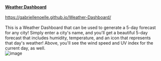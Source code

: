 <b><u>Weather Dashboard</u></b><br/><br/>
https://gabriellenoelle.github.io/Weather-Dashboard/ <br/><br/>
This is a Weather Dashboard that can be used to generate a 5-day forecast for any city! Simply enter a city's name, and you'll get a beautiful 5-day forecast
that includes humidity, temperature, and an icon that represents that day's weather! Above,
you'll see the wind speed and UV index for the current day, as well.<br/>
![image](https://user-images.githubusercontent.com/88753098/135785855-0827ae8b-c93b-4d06-9b92-2d2573054c25.png)

